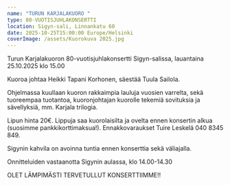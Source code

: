 ```yaml
---
name: "TURUN KARJALAKUORO "
type: 80-VUOTISJUHLAKONSERTTI
location: Sigyn-sali, Linnankatu 60
date: 2025-10-25T15:00:00 Europe/Helsinki
coverImage: /assets/Kuorokuva 2025.jpg
---
```

Turun Karjalakuoron 80-vuotisjuhlakonsertti Sigyn-salissa, lauantaina 25.10.2025 klo 15.00

Kuoroa johtaa Heikki Tapani Korhonen, säestää Tuula Sailola.

Ohjelmassa kuullaan kuoron rakkaimpia lauluja vuosien varrelta, sekä tuoreempaa tuotantoa, kuoronjohtajan kuorolle tekemiä sovituksia ja sävellyksiä, mm. Karjala trilogia.

Lipun hinta 20€. Lippuja saa kuorolaisilta ja ovelta ennen konsertin alkua (suosimme pankkikorttimaksua!). Ennakkovaraukset Tuire Leskelä 040 8345 849.

Sigynin kahvila on avoinna tuntia ennen konserttia sekä väliajalla.

Onnitteluiden vastaanotta Sigynin aulassa, klo 14.00-14.30

OLET LÄMPIMÄSTI TERVETULLUT KONSERTTIIMME!!